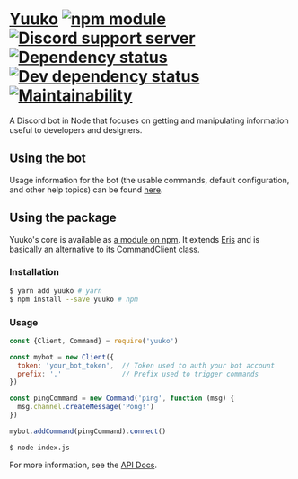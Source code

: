 # [Yuuko](https://geo1088.github.io/yuuko) [![npm module](https://img.shields.io/npm/v/yuuko.svg)](https://www.npmjs.com/package/yuuko) [![Discord support server](https://hook.io/geo1088/discord-badge/409839835503788033?left=support%20server)](https://discord.gg/a2N2YCx) [![Dependency status](https://img.shields.io/david/Geo1088/yuuko.svg)](https://david-dm.org/geo1088/yuuko) [![Dev dependency status](https://david-dm.org/geo1088/yuuko/dev-status.svg)](https://david-dm.org/geo1088/yuuko?type=dev) [![Maintainability](https://img.shields.io/codeclimate/maintainability/Geo1088/yuuko.svg)](https://codeclimate.com/github/Geo1088/yuuko/maintainability)

A Discord bot in Node that focuses on getting and manipulating information useful to developers and designers.

## Using the bot

Usage information for the bot (the usable commands, default configuration, and other help topics) can be found [here](https://geo1088.github.io/yuuko).

## Using the package

Yuuko's core is available as [a module on npm](https://www.npmjs.com/package/yuuko). It extends [Eris](https://github.com/abalabahaha/eris) and is basically an alternative to its CommandClient class.

### Installation

```bash
$ yarn add yuuko # yarn
$ npm install --save yuuko # npm
```

### Usage

```js
const {Client, Command} = require('yuuko')

const mybot = new Client({
  token: 'your_bot_token',  // Token used to auth your bot account
  prefix: '.'               // Prefix used to trigger commands
})

const pingCommand = new Command('ping', function (msg) {
  msg.channel.createMessage('Pong!')
})

mybot.addCommand(pingCommand).connect()
```

```bash
$ node index.js
```

For more information, see the [API Docs](http://geo1088.github.io/yuuko/docs/).
